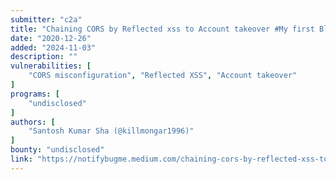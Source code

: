 ```yaml
---
submitter: "c2a"
title: "Chaining CORS by Reflected xss to Account takeover #My first Blog"
date: "2020-12-26"
added: "2024-11-03"
description: ""
vulnerabilities: [
    "CORS misconfiguration", "Reflected XSS", "Account takeover"
]
programs: [
    "undisclosed"
]
authors: [
    "Santosh Kumar Sha (@killmongar1996)"
]
bounty: "undisclosed"
link: "https://notifybugme.medium.com/chaining-cors-by-reflected-xss-to-account-takeover-my-first-blog-5b4f12b43c70"
---
```




